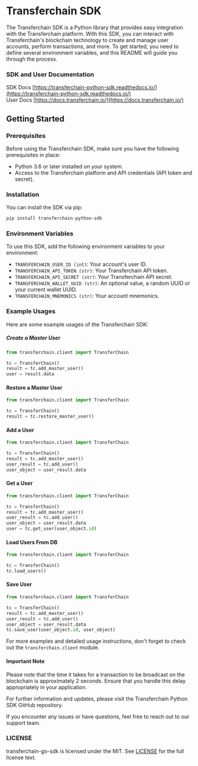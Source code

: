 # Transferchain SDK


The Transferchain SDK is a Python library that provides easy integration with the Transferchain platform. With this SDK, you can interact with Transferchain's blockchain technology to create and manage user accounts, perform transactions, and more. To get started, you need to define several environment variables, and this README will guide you through the process.


### SDK and User Documentation
SDK Docs [https://transferchain-python-sdk.readthedocs.io/](https://transferchain-python-sdk.readthedocs.io/)  
User Docs [https://docs.transferchain.io/](https://docs.transferchain.io/)


## Getting Started

### Prerequisites

Before using the Transferchain SDK, make sure you have the following prerequisites in place:

- Python 3.6 or later installed on your system.
- Access to the Transferchain platform and API credentials (API token and secret).

### Installation

You can install the SDK via pip:

```bash
pip install transferchain-python-sdk
```
### Environment Variables
To use this SDK, add the following environment variables to your environment:

- `TRANSFERCHAIN_USER_ID (int)`: Your account's user ID.
- `TRANSFERCHAIN_API_TOKEN (str)`: Your Transferchain API token.
- `TRANSFERCHAIN_API_SECRET (str)`: Your Transferchain API secret.
- `TRANSFERCHAIN_WALLET_UUID (str)`: An optional value, a random UUID or your current wallet UUID.
- `TRANSFERCHAIN_MNEMONICS (str)`: Your account mnemonics.

### Example Usages
Here are some example usages of the Transferchain SDK:

##### Create a Master User
```python
from transferchain.client import TransferChain

tc = TransferChain()
result = tc.add_master_user()
user = result.data
```

#### Restore a Master User
```python
from transferchain.client import TransferChain

tc = TransferChain()
result = tc.restore_master_user()
```
#### Add a User
```python
from transferchain.client import TransferChain

tc = TransferChain()
result = tc.add_master_user()
user_result = tc.add_user()
user_object = user_result.data
```
#### Get a User
```python
from transferchain.client import TransferChain

tc = TransferChain()
result = tc.add_master_user()
user_result = tc.add_user()
user_object = user_result.data
user = tc.get_user(user_object.id)
```
#### Load Users From DB
```python
from transferchain.client import TransferChain

tc = TransferChain()
tc.load_users()
```
#### Save User
```python
from transferchain.client import TransferChain

tc = TransferChain()
result = tc.add_master_user()
user_result = tc.add_user()
user_object = user_result.data
tc.save_user(user_object.id, user_object)
```
For more examples and detailed usage instructions, don't forget to check out the `transferchain.client` module.

#### Important Note
Please note that the time it takes for a transaction to be broadcast on the blockchain is approximately 2 seconds. Ensure that you handle this delay appropriately in your application.

For further information and updates, please visit the Transferchain Python SDK GitHub repository.

If you encounter any issues or have questions, feel free to reach out to our support team.

### LICENSE
transferchain-go-sdk is licensed under the MIT. See [LICENSE](./LICENSE) for the full license text.
